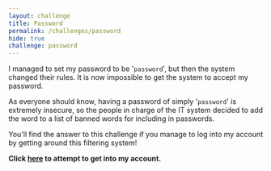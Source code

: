 ```yaml
---
layout: challenge
title: Password
permalink: /challenges/password
hide: true
challenge: password
---
```


I managed to set my password to be '`password`', but then the system changed
their rules. It is now impossible to get the system to accept my password.

As everyone should know, having a password of simply '`password`' is extremely
insecure, so the people in charge of the IT system decided to add the word to a
list of banned words for including in passwords.

You'll find the answer to this challenge if you manage to log into my account
by getting around this filtering system! 

**Click [here](https://PasswordIsPassword.jac0bwilson.repl.run) to attempt to get into my account.**
